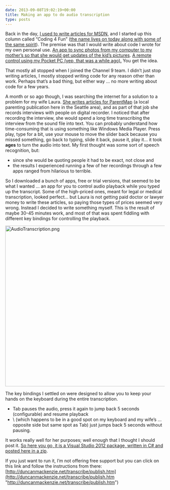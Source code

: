 ```yaml
---
date: 2013-09-08T19:02:19+00:00
title: Making an app to do audio transcription
type: posts
---
```

Back in the day, [I used to write articles for MSDN](http://www.duncanmackenzie.net/articles/), and I started up this column called “Coding 4 Fun” ([the name lives on today along with some of the same spirit](http://channel9.msdn.com/coding4fun)). The premise was that I would write about code I wrote for my own personal use. [An app to sync photos from my computer to my mother’s so that she would get updates of the kid’s pictures](http://msdn.microsoft.com/en-us/magazine/cc163893.aspx). [A remote control using my Pocket PC (yep, that was a while ago).](http://msdn.microsoft.com/en-us/library/ms973247.aspx) You get the idea.

That mostly all stopped when I joined the Channel 9 team. I didn’t just stop writing articles, I mostly stopped writing code for any reason other than work. Perhaps that’s a bad thing, but either way … no more writing about code for a few years.

A month or so ago though, I was searching the internet for a solution to a problem for my wife Laura. [She writes articles for ParentMap](http://www.parentmap.com/article/fears-fables-and-facts-what-parents-of-babies-and-toddler-worry-about-most-) (a local parenting publication here in the Seattle area), and as part of that job she records interviews with people on digital recorder. I noticed that after recording the interview, she would spend a long time transcribing the interview from the sound file into text. You can probably understand how time-consuming that is using something like Windows Media Player. Press play, type for a bit, use your mouse to move the slider back because you missed something, go back to typing, slide it back, pause it, play it… it took **ages** to turn the audio into text. My first thought was some sort of speech recognition, but:

  * since she would be quoting people it had to be exact, not close and
  * the results I experienced running a few of her recordings through a few apps ranged from hilarious to terrible.

So I downloaded a bunch of apps, free or trial versions, that seemed to be what I wanted … an app for you to control audio playback while you typed up the transcript. Some of the high-priced ones, meant for legal or medical transcription, looked perfect… but Laura is not getting paid doctor or lawyer money to write these articles, so paying those types of prices seemed very wrong. Instead I decided to write something myself. This is the result of maybe 30-45 minutes work, and most of that was spent fiddling with different key bindings for controlling the playback.

<img class="alignright size-full wp-image-1414" alt="AudioTranscription.png" src="http://www.duncanmackenzie.net/wp-content/uploads/2013/09/AudioTranscription.png" width="626" height="507" srcset="http://www.duncanmackenzie.net/wp-content/uploads/2013/09/AudioTranscription.png 626w, http://www.duncanmackenzie.net/wp-content/uploads/2013/09/AudioTranscription-300x242.png 300w" sizes="(max-width: 709px) 85vw, (max-width: 909px) 67vw, (max-width: 984px) 61vw, (max-width: 1362px) 45vw, 600px" />
  
The key bindings I settled on were designed to allow you to keep your hands on the keyboard during the entire transcription.

  * Tab pauses the audio, press it again to jump back 5 seconds (configurable) and resume playback
  * \ (which happens to be in a good spot on my keyboard and my wife’s … opposite side but same spot as Tab) just jumps back 5 seconds without pausing.

It works really well for her purposes; well enough that I thought I should post it. [So here you go, it is a Visual Studio 2012 package, written in C# and posted here in a zip](http://www.duncanmackenzie.net/wp-content/uploads/2013/09/AudioTranscription.zip).

If you just want to run it, I’m not offering free support but you can click on this link and follow the instructions from there: [http://duncanmackenzie.net/transcribe/publish.htm](http://duncanmackenzie.net/transcribe/publish.htm "http://duncanmackenzie.net/transcribe/publish.htm")
